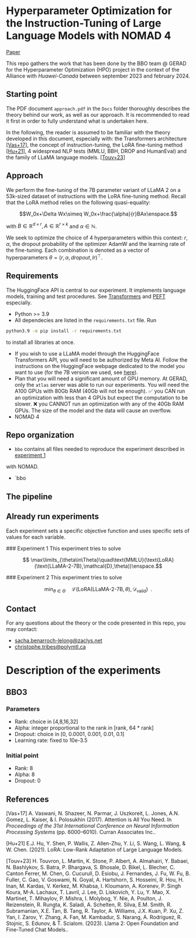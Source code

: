 # Hyperparameter Optimization for the Instruction-Tuning of Large Language Models with NOMAD 4

[Paper](https://doi.org/10.48550/arXiv.2312.00949)

This repo gathers the work that has been done by the BBO team @ GERAD for the Hyperparameter Optimization (HPO) project in the context of the Alliance with *Huawei-Canada* between september 2023 and february 2024.

## Starting point

The PDF document `approach.pdf` in the `Docs` folder thoroughly describes the theory behind our work, as well as our approach. It is recommended to read it first in order to fully understand what is undertaken here.

In the following, the reader is assumed to be familiar with the theory developed in this document, especially with: the Transformers architecture [[Vas+17]](#Vas17), the concept of instruction-tuning, the LoRA fine-tuning method [[Hu+21]](#Hu21), 4 widespread NLP tests (MMLU, BBH, DROP and HumanEval) and the family of LLaMA language models. [[Touv+23]](#Touv23)

## Approach

We perform the fine-tuning of the 7B parameter variant of LLaMA 2 on a 53k-sized dataset of instructions with the LoRA fine-tuning method. Recall that the LoRA method relies on the following quasi-equality:

```math
W_0x+\Delta Wx\simeq W_0x+\frac{\alpha}{r}BAx\enspace.
```

with $`B\in\mathbb{R}^{d\times r}, A\in\mathbb{R}^{r\times k}`$ and $`\alpha\in\mathbb{N}`$.

We seek to optimize the choice of 4 hyperparameters within this context: $`r`$, $`\alpha`$, the dropout probability of the optimizer AdamW and the learning rate of the fine-tuning. Each combination is denoted as a vector of hyperparameters $`\theta=(r,\alpha,dropout,lr)^ \top`$.

## Requirements

The HuggingFace API is central to our experiment. It implements language models, training and test procedures. See [Transformers](https://huggingface.co/docs/transformers/index) and [PEFT](https://huggingface.co/docs/peft/index) especially.


* Python >= 3.9
* All dependecies are listed in the `requirements.txt` file. Run
```bash
python3.9 -m pip install -r requirements.txt
```
to install all libraries at once.
* If you wish to use a LLaMA model through the HuggingFace Transformers API, you will need to be authorized by Meta AI. Follow the instructions on the HuggingFace webpage dedicated to the model you want to use (for the 7B version we used, see [here](https://huggingface.co/meta-llama/Llama-2-7b-hf)).
* Plan that you will need a significant amount of GPU memory. At GERAD, only the `atlas` server was able to run our experiments. You will need the A100 GPUs with 80Gb RAM (40Gb will not be enough).
    :white_check_mark: you CAN run an optimization with less than 4 GPUs but expect the computation to be slower.
    :x: you CANNOT run an optimization with any of the 40Gb RAM GPUs. The size of the model and the data will cause an overflow.
* NOMAD 4

## Repo organization

* `bbo` contains all files needed to reproduce the experiment described in [experiment 1](#exp1)

with NOMAD.
* `bbo

## The pipeline

## Already run experiments

Each experiment sets a specific objective function and uses specific sets of values for each variable.

<a id="exp1">### Experiment 1</a>
This experiment tries to solve
```math
    \max\limits_{\theta\in\Theta}\quad\text{MMLU}(\text{LoRA}(\text{LLaMA-2-7B},\mathcal{D},\theta))\enspace.
```

<a id="exp2">### Experiment 2</a>
This experiment tries to solve
```math
    \min_{\theta\in\Theta}\quad\mathcal{L}\left(\text{LoRA}(\text{LLaMA-2-7B},\theta),\mathcal{D}_{\text{valid}}\right)\enspace.
```

## Contact

For any questions about the theory or the code presented in this repo, you may contact:
* sacha.benarroch-lelong@zaclys.net
* christophe.tribes@polymtl.ca

# Description of the experiments

## BBO3

### Parameters
* Rank: choice in [4,8,16,32]
* Alpha: integer proportional to the rank in [rank, 64 * rank]
* Dropout: choice in [0, 0.0001, 0.001, 0.01, 0.1]
* Learning rate: fixed to 10e-3.5

### Initial point

* Rank: 8
* Alpha: 8
* Dropout: 0

## References
<a id="Vas17">[Vas+17]</a> A. Vaswani, N. Shazeer, N. Parmar, J. Uszkoreit, L. Jones, A.N. Gomez, L. Kaiser, & I. Polosukhin (2017). Attention is All You Need. In *Proceedings of the 31st International Conference on Neural Information Processing Systems* (pp. 6000–6010). Curran Associates Inc..

<a id="Hu21">[Hu+21]</a> E.J. Hu, Y. Shen, P. Wallis, Z. Allen-Zhu, Y. Li, S. Wang, L. Wang, & W. Chen. (2021). LoRA: Low-Rank Adaptation of Large Language Models.

<a id="Touv23">[Touv+23]</a> H. Touvron, L. Martin, K. Stone, P. Albert, A. Almahairi, Y. Babaei, N. Bashlykov, S. Batra, P. Bhargava, S. Bhosale, D. Bikel, L. Blecher, C. Canton Ferrer, M. Chen, G. Cucurull, D. Esiobu, J. Fernandes, J. Fu, W. Fu, B. Fuller, C. Gao, V. Goswami, N. Goyal, A. Hartshorn, S. Hosseini, R. Hou, H. Inan, M. Kardas, V. Kerkez, M. Khabsa, I. Kloumann, A. Korenev, P. Singh Koura, M-A. Lachaux, T. Lavril, J. Lee, D. Liskovich, Y. Lu, Y. Mao, X. Martinet, T. Mihaylov, P. Mishra, I. Molybog, Y. Nie, A. Poulton, J. Reizenstein, R. Rungta, K. Saladi, A. Schelten, R. Silva, E.M. Smith, R. Subramanian, X.E. Tan, B. Tang, R. Taylor, A. Williams, J.X. Kuan, P. Xu, Z. Yan, I. Zarov, Y. Zhang, A. Fan, M. Kambadur, S. Narang, A. Rodriguez, R. Stojnic, S. Edunov, & T. Scialom. (2023). Llama 2: Open Foundation and Fine-Tuned Chat Models..